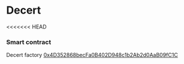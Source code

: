 # Decert
<<<<<<< HEAD

### **Smart contract**
Decert factory [0x4D352868becFa0B402D948c1b2Ab2d0AaB09fC1C](https://testnet.bscscan.com/address/0x4D352868becFa0B402D948c1b2Ab2d0AaB09fC1C)
